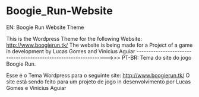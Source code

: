 # Boogie_Run-Website

EN:
Boogie Run Website Theme 

This is the Wordpress Theme for the following Website: http://www.boogierun.tk/
The website is being made for a Project of a game in development by Lucas Gomes and Vinicius Aguiar
----------------------------------------------------------------->>>
PT-BR:
Tema do site do jogo Boogie Run.

Esse é o Tema Wordpress para o seguinte site: http://www.boogierun.tk/
O site está sendo feito para um projeto de jogo in desenvolvimento por Lucas Gomes e Vinicius Aguiar
